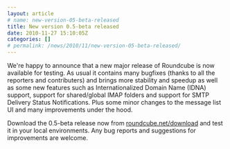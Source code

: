 ```yaml
---
layout: article
# name: new-version-05-beta-released
title: New version 0.5-beta released
date: 2010-11-27 15:10:05Z
categories: []
# permalink: /news/2010/11/new-version-05-beta-released/
---
```

We're happy to announce that a new major release of Roundcube is now available for testing. As usual it contains many bugfixes (thanks to all the reporters and contributers) and brings more stability and speedup as well as some new features such as Internationalized Domain Name (IDNA) support, support for shared/global IMAP folders and support for SMTP Delivery Status Notifications. Plus some minor changes to the message list UI and many improvements under the hood.

Download the 0.5-beta release now from [roundcube.net/download](https://roundcube.net/download) and test it in your local environments. Any bug reports and suggestions for improvements are welcome.

